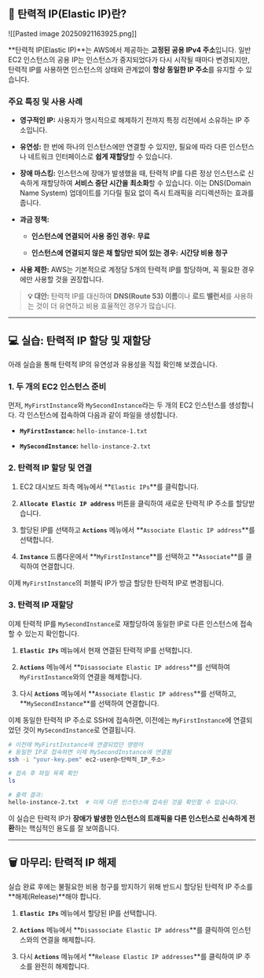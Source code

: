 
## 🎯 탄력적 IP(Elastic IP)란?

![[Pasted image 20250921163925.png]]

**탄력적 IP(Elastic IP)**는 AWS에서 제공하는 **고정된 공용 IPv4 주소**입니다. 일반 EC2 인스턴스의 공용 IP는 인스턴스가 중지되었다가 다시 시작될 때마다 변경되지만, 탄력적 IP를 사용하면 인스턴스의 상태와 관계없이 **항상 동일한 IP 주소**를 유지할 수 있습니다.

### 주요 특징 및 사용 사례

- **영구적인 IP:** 사용자가 명시적으로 해제하기 전까지 특정 리전에서 소유하는 IP 주소입니다.
    
- **유연성:** 한 번에 하나의 인스턴스에만 연결할 수 있지만, 필요에 따라 다른 인스턴스나 네트워크 인터페이스로 **쉽게 재할당**할 수 있습니다.
    
- **장애 마스킹:** 인스턴스에 장애가 발생했을 때, 탄력적 IP를 다른 정상 인스턴스로 신속하게 재할당하여 **서비스 중단 시간을 최소화**할 수 있습니다. 이는 DNS(Domain Name System) 업데이트를 기다릴 필요 없이 즉시 트래픽을 리디렉션하는 효과를 줍니다.
    
- **과금 정책:**
    
    - **인스턴스에 연결되어 사용 중인 경우:** **무료**
        
    - **인스턴스에 연결되지 않은 채 할당만 되어 있는 경우:** **시간당 비용 청구**
        
- **사용 제한:** AWS는 기본적으로 계정당 5개의 탄력적 IP를 할당하며, 꼭 필요한 경우에만 사용할 것을 권장합니다.
    

> **💡 대안:** 탄력적 IP를 대신하여 **DNS(Route 53) 이름**이나 **로드 밸런서**를 사용하는 것이 더 유연하고 비용 효율적인 경우가 많습니다.

---

## 💻 실습: 탄력적 IP 할당 및 재할당

아래 실습을 통해 탄력적 IP의 유연성과 유용성을 직접 확인해 보겠습니다.

### 1. 두 개의 EC2 인스턴스 준비

먼저, `MyFirstInstance`와 `MySecondInstance`라는 두 개의 EC2 인스턴스를 생성합니다. 각 인스턴스에 접속하여 다음과 같이 파일을 생성합니다.

- **`MyFirstInstance`:** `hello-instance-1.txt`
    
- **`MySecondInstance`:** `hello-instance-2.txt`
    

### 2. 탄력적 IP 할당 및 연결

1. EC2 대시보드 좌측 메뉴에서 **`Elastic IPs`**를 클릭합니다.
    
2. **`Allocate Elastic IP address`** 버튼을 클릭하여 새로운 탄력적 IP 주소를 할당받습니다.
    
3. 할당된 IP를 선택하고 **`Actions`** 메뉴에서 **`Associate Elastic IP address`**를 선택합니다.
    
4. **`Instance`** 드롭다운에서 **`MyFirstInstance`**를 선택하고 **`Associate`**를 클릭하여 연결합니다.
    

이제 `MyFirstInstance`의 퍼블릭 IP가 방금 할당한 탄력적 IP로 변경됩니다.

### 3. 탄력적 IP 재할당

이제 탄력적 IP를 `MySecondInstance`로 재할당하여 동일한 IP로 다른 인스턴스에 접속할 수 있는지 확인합니다.

1. **`Elastic IPs`** 메뉴에서 현재 연결된 탄력적 IP를 선택합니다.
    
2. **`Actions`** 메뉴에서 **`Disassociate Elastic IP address`**를 선택하여 `MyFirstInstance`와의 연결을 해제합니다.
    
3. 다시 **`Actions`** 메뉴에서 **`Associate Elastic IP address`**를 선택하고, **`MySecondInstance`**를 선택하여 연결합니다.

이제 동일한 탄력적 IP 주소로 SSH에 접속하면, 이전에는 `MyFirstInstance`에 연결되었던 것이 `MySecondInstance`로 연결됩니다.

```Bash
# 이전에 MyFirstInstance에 연결되었던 명령어
# 동일한 IP로 접속하면 이제 MySecondInstance에 연결됨
ssh -i "your-key.pem" ec2-user@<탄력적_IP_주소>

# 접속 후 파일 목록 확인
ls

# 출력 결과:
hello-instance-2.txt  # 이제 다른 인스턴스에 접속된 것을 확인할 수 있습니다.
```

이 실습은 탄력적 IP가 **장애가 발생한 인스턴스의 트래픽을 다른 인스턴스로 신속하게 전환**하는 핵심적인 용도를 잘 보여줍니다.

---

## 🗑️ 마무리: 탄력적 IP 해제

실습 완료 후에는 불필요한 비용 청구를 방지하기 위해 반드시 할당된 탄력적 IP 주소를 **해제(Release)**해야 합니다.

1. **`Elastic IPs`** 메뉴에서 할당된 IP를 선택합니다.
    
2. **`Actions`** 메뉴에서 **`Disassociate Elastic IP address`**를 클릭하여 인스턴스와의 연결을 해제합니다.
    
3. 다시 **`Actions`** 메뉴에서 **`Release Elastic IP addresses`**를 클릭하여 IP 주소를 완전히 해제합니다.